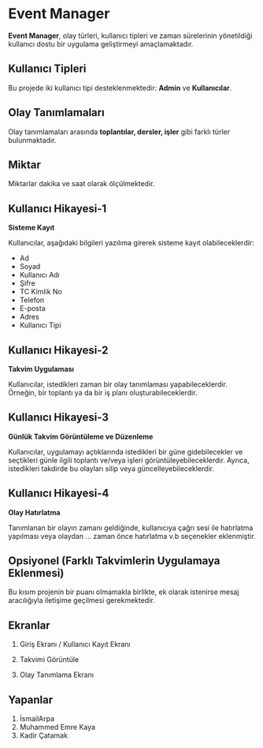 # Event Manager

**Event Manager**, olay türleri, kullanıcı tipleri ve zaman sürelerinin yönetildiği kullanıcı dostu bir uygulama geliştirmeyi amaçlamaktadır.

## Kullanıcı Tipleri

Bu projede iki kullanıcı tipi desteklenmektedir: **Admin** ve **Kullanıcılar**.

## Olay Tanımlamaları

Olay tanımlamaları arasında **toplantılar, dersler, işler** gibi farklı türler bulunmaktadır.

## Miktar

Miktarlar dakika ve saat olarak ölçülmektedir.

## Kullanıcı Hikayesi-1

**Sisteme Kayıt**

Kullanıcılar, aşağıdaki bilgileri yazılıma girerek sisteme kayıt olabileceklerdir:

- Ad
- Soyad
- Kullanıcı Adı
- Şifre
- TC Kimlik No
- Telefon
- E-posta
- Adres
- Kullanıcı Tipi

## Kullanıcı Hikayesi-2

**Takvim Uygulaması**

Kullanıcılar, istedikleri zaman bir olay tanımlaması yapabileceklerdir. Örneğin, bir toplantı ya da bir iş planı oluşturabileceklerdir.

## Kullanıcı Hikayesi-3

**Günlük Takvim Görüntüleme ve Düzenleme**

Kullanıcılar, uygulamayı açtıklarında istedikleri bir güne gidebilecekler ve seçtikleri günle ilgili toplantı ve/veya işleri görüntüleyebileceklerdir. Ayrıca, istedikleri takdirde bu olayları silip veya güncelleyebileceklerdir.

## Kullanıcı Hikayesi-4

**Olay Hatırlatma**

Tanımlanan bir olayın zamanı geldiğinde, kullanıcıya çağrı sesi ile hatırlatma yapılması veya olaydan ... zaman önce hatırlatma v.b seçenekler eklenmiştir.

## Opsiyonel (Farklı Takvimlerin Uygulamaya Eklenmesi)

Bu kısım projenin bir puanı olmamakla birlikte, ek olarak istenirse mesaj aracılığıyla iletişime geçilmesi gerekmektedir.



## Ekranlar



1. Giriş Ekranı / Kullanıcı Kayıt Ekranı

2. Takvimi Görüntüle

3. Olay Tanımlama Ekranı


## Yapanlar

1. İsmailArpa 
2. Muhammed Emre Kaya
3. Kadir Çatamak
